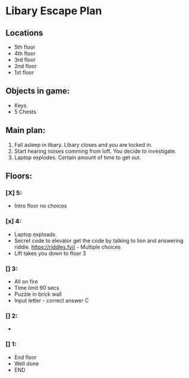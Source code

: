 # Libary Escape Plan
## Locations
* 5th floor
* 4th floor
* 3rd floor
* 2nd floor
* 1st floor
## Objects in game:
* Keys
* 5 Chests
## Main plan:
1. Fall asleep in libary. Libary closes and you are locked in.
2. Start hearing noises comming from loft. You decide to investigate.
3. Laptop explodes. Certain amount of time to get out.
## Floors:
### [X] 5:
* Intro floor no choices
### [x] 4:
* Laptop exploads
* Secret code to elevator get the code by talking to lion and answering riddle.
https://riddles.fyi/ - Multiple choices
* Lift takes you down to floor 3
### [] 3:
* All on fire
* Time limit 90 secs
* Puzzle in brick wall
* Input letter - correct answer C

### [] 2:
* 
### [] 1:
* End floor
* Well done
* END
